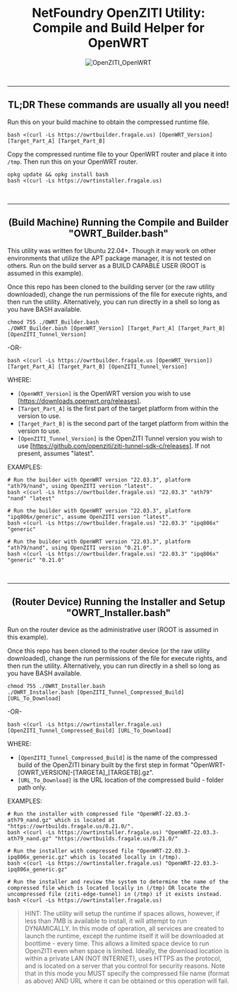 <p><center>
    <h1><b>NetFoundry OpenZITI Utility: Compile and Build Helper for OpenWRT</b></h1>
    
![OpenZITI_OpenWRT][PS-shield] 

</center></p>

<br>

---

<p><center>
    <h2><b>TL;DR These commands are usually all you need!</b></h2>
</center></p>

<p>
    
Run this on your build machine to obtain the compressed runtime file.
```
bash <(curl -Ls https://owrtbuilder.fragale.us) [OpenWRT_Version] [Target_Part_A] [Target_Part_B]
```

Copy the compressed runtime file to your OpenWRT router and place it into `/tmp`.  Then run this on your OpenWRT router.
```
opkg update && opkg install bash
bash <(curl -Ls https://owrtinstaller.fragale.us)
```

<br>

---

<p><center>
    <h2><b>(Build Machine) Running the Compile and Builder "OWRT_Builder.bash"</b></h2>
</center></p>

This utility was written for Ubuntu 22.04+.  Though it may work on other environments that utilize the APT package manager, it is not tested on others.  Run on the build server as a BUILD CAPABLE USER (ROOT is assumed in this example).

Once this repo has been cloned to the building server (or the raw utility downloaded), change the run permissions of the file for execute rights, and then run the utility.  Alternatively, you can run directly in a shell so long as you have BASH available.
```
chmod 755 ./OWRT_Builder.bash
./OWRT_Builder.bash [OpenWRT_Version] [Target_Part_A] [Target_Part_B] [OpenZITI_Tunnel_Version]
```

-OR-

```
bash <(curl -Ls https://owrtbuilder.fragale.us [OpenWRT_Version]) [Target_Part_A] [Target_Part_B] [OpenZITI_Tunnel_Version]
```
WHERE: 
* `[OpenWRT_Version]` is the OpenWRT version you wish to use [https://downloads.openwrt.org/releases].
* `[Target_Part_A]` is the first part of the target platform from within the version to use.
* `[Target_Part_B]` is the second part of the target platform from within the version to use.
* `[OpenZITI_Tunnel_Version]` is the OpenZITI Tunnel version you wish to use [https://github.com/openziti/ziti-tunnel-sdk-c/releases].  If not present, assumes "latest".

EXAMPLES:
```
# Run the builder with OpenWRT version "22.03.3", platform "ath79/nand", using OpenZITI version "latest".
bash <(curl -Ls https://owrtbuilder.fragale.us) "22.03.3" "ath79" "nand" "latest"   
```
```
# Run the builder with OpenWRT version "22.03.3", platform "ipq806x/generic", assume OpenZITI version "latest".
bash <(curl -Ls https://owrtbuilder.fragale.us) "22.03.3" "ipq806x" "generic"
```

```
# Run the builder with OpenWRT version "22.03.3", platform "ath79/nand", using OpenZITI version "0.21.0".
bash <(curl -Ls https://owrtbuilder.fragale.us) "22.03.3" "ipq806x" "generic" "0.21.0"
```


<br>

---

<p><center>
    <h2><b>(Router Device) Running the Installer and Setup "OWRT_Installer.bash"</b></h2>
</center></p>

Run on the router device as the administrative user (ROOT is assumed in this example).

Once this repo has been cloned to the router device (or the raw utility downloaded), change the run permissions of the file for execute rights, and then run the utility.  Alternatively, you can run directly in a shell so long as you have BASH available.
```
chmod 755 ./OWRT_Installer.bash
./OWRT_Installer.bash [OpenZITI_Tunnel_Compressed_Build] [URL_To_Download]
```
-OR-
```
bash <(curl -Ls https://owrtinstaller.fragale.us) [OpenZITI_Tunnel_Compressed_Build] [URL_To_Download]
```
WHERE: 
* `[OpenZITI_Tunnel_Compressed_Build]` is the name of the compressed build of the OpenZITI binary built by the first step in format "OpenWRT-[OWRT_VERSION]-[TARGETA]_[TARGETB].gz".
* `[URL_To_Download]` is the URL location of the compressed build - folder path only.

EXAMPLES:
```
# Run the installer with compressed file "OpenWRT-22.03.3-ath79_nand.gz" which is located at "https://owrtbuilds.fragale.us/0.21.0/".
bash <(curl -Ls https://owrtinstaller.fragale.us) "OpenWRT-22.03.3-ath79_nand.gz" "https://owrtbuilds.fragale.us/0.21.0/"
```
```
# Run the installer with compressed file "OpenWRT-22.03.3-ipq806x_generic.gz" which is located locally in (/tmp).
bash <(curl -Ls https://owrtinstaller.fragale.us) "OpenWRT-22.03.3-ipq806x_generic.gz"
```
```
# Run the installer and review the system to determine the name of the compressed file which is located locally in (/tmp) OR locate the uncompressed file (ziti-edge-tunnel) in (/tmp) if it exists instead. 
bash <(curl -Ls https://owrtinstaller.fragale.us)
```

> HINT: The utility will setup the runtime if spaces allows, however, if less than 7MB is available to install, it will attempt to run DYNAMICALLY.  In this mode of operation, all services are created to launch the runtime, except the runtime itself it will be downloaded at boottime - every time.  This allows a limited space device to run OpenZITI even when space is limited.  Ideally, the download location is within a private LAN (NOT INTERNET), uses HTTPS as the protocol, and is located on a server that you control for security reasons.  Note that in this mode you MUST specify the compressed file name (format as above) AND URL where it can be obtained or this operation will fail.  

[PS-shield]: https://img.shields.io/badge/Code%20Basis-Linux%20BASH-blue.svg
